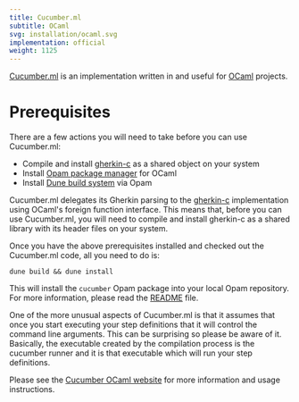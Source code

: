 ```yaml
---
title: Cucumber.ml
subtitle: OCaml
svg: installation/ocaml.svg
implementation: official
weight: 1125
---
```


[Cucumber.ml](https://github.com/cucumber/cucumber.ml) is an
implementation written in and useful for
[OCaml](http://www.ocaml.org/) projects.

# Prerequisites

There are a few actions you will need to take before you can use
Cucumber.ml:

  * Compile and install
    [gherkin-c](https://github.com/cucumber/cucumber/tree/master/gherkin/c)
    as a shared object on your system
  * Install [Opam package manager](https://opam.ocaml.org/) for OCaml
  * Install [Dune build system](https://github.com/ocaml/dune) via Opam

Cucumber.ml delegates its Gherkin parsing to the
[gherkin-c](https://github.com/cucumber/cucumber/tree/master/gherkin/c)
implementation using OCaml's foreign function interface. This means
that, before you can use Cucumber.ml, you will need to compile and
install gherkin-c as a shared library with its header files on your
system.

Once you have the above prerequisites installed and checked out the
Cucumber.ml code, all you need to do is:

```shell
dune build && dune install
```

This will install the `cucumber` Opam package into your local Opam
repository.  For more information, please read the
[README](https://github.com/cucumber/cucumber.ml) file.

One of the more unusual aspects of Cucumber.ml is that it assumes that
once you start executing your step definitions that it will control
the command line arguments. This can be surprising so please be aware
of it. Basically, the executable created by the compilation process is
the cucumber runner and it is that executable which will run your step
definitions.

Please see the [Cucumber OCaml
website](https://github.com/cucumber/cucumber.ml) for more information
and usage instructions.
